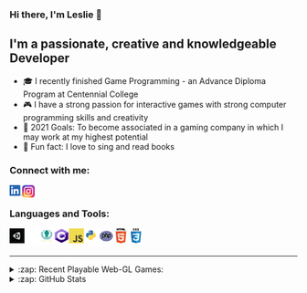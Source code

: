### Hi there, I'm Leslie 👋

## I'm a passionate, creative and knowledgeable Developer

- 🎓 I recently finished Game Programming - an Advance Diploma Program at Centennial College
- 🎮 I have a strong passion for interactive games with strong computer programming skills and creativity
- 🥅 2021 Goals: To become associated in a gaming company in which I may work at my highest potential
- 🎤 Fun fact: I love to sing and read books

### Connect with me:

[<img align="left" alt="Leslie | LinkedIn" width="22px" src="https://raw.githubusercontent.com/LesLie-14/LesLie-14/main/icons/linkedin.png?token=AKI2LU3CHDWIUUAY4MX2QHS74FEJU" />][linkedin]
[<img align="left" alt="Leslie | Instagram" width="22px" src="https://raw.githubusercontent.com/LesLie-14/LesLie-14/main/icons/instagram.png?token=AKI2LUYHMBHHNFSKSLF6D4C74FEK4" />][instagram]

<br />

### Languages and Tools:

[<img align="left" alt="Unity" width="26px" height="26px" src="https://raw.githubusercontent.com/LesLie-14/LesLie-14/main/icons/unity.png?token=AKI2LU2L6N7CMEP34Y66JIK74FEOE" />][website]
[<img align="left" alt="GitHub" width="26px" height="26px" src="https://raw.githubusercontent.com/LesLie-14/LesLie-14/main/icons/github.png?token=AKI2LU45M4GNCCYSOFNON3S74FE5M" />][website]
[<img align="left" alt="GitKraken" width="26px" height="26px" src="https://raw.githubusercontent.com/LesLie-14/LesLie-14/main/icons/gitkraken.png?token=AKI2LU6NNUXCX5C5KBQ5ZP274FE6M" />][website]
[<img align="left" alt="C#" width="26px" height="26px" src="https://raw.githubusercontent.com/LesLie-14/LesLie-14/main/icons/c%23.png?token=AKI2LU7YSL7EZH7QIXG4KOC74FEOE" />][website]
[<img align="left" alt="JavaScript" width="26px" height="26px" src="https://raw.githubusercontent.com/LesLie-14/LesLie-14/main/icons/javascript.png?token=AKI2LU2ZQTZB2QGG635V4RC74FFCQ" />][website]
[<img align="left" alt="Python" width="26px" height="26px" src="https://raw.githubusercontent.com/LesLie-14/LesLie-14/main/icons/python.png?token=AKI2LU5QHZQIIISZ7RBFU6K74FHZG" />][website]
[<img align="left" alt="PHP" width="26px" height="26px" src="https://raw.githubusercontent.com/LesLie-14/LesLie-14/main/icons/php.png?token=AKI2LU3GMU44YWEQFWDUKPS74FIRA" />][website]
[<img align="left" alt="HTML" width="26px" height="26px" src="https://raw.githubusercontent.com/LesLie-14/LesLie-14/main/icons/html5.png?token=AKI2LU3STV6LYOPPYZK64UK74FFSG" />][website]
[<img align="left" alt="CSS" width="26px" height="26px" src="https://raw.githubusercontent.com/LesLie-14/LesLie-14/main/icons/css3.png?token=AKI2LUYC4G2XSA3JYUHTOHC74FFRW" />][website]

<br />
<br />

---

<details>
  <summary>:zap: Recent Playable Web-GL Games:</summary>
  
1. 🩺 [Medi-Siege](https://leslie-14.github.io/Medi-Siege)
2. 🐰 [Hop Hop Rabbit](https://leslie-14.github.io/HopHopRabbit)
3. 🧙‍♂️ [Charm and Strange](https://github.com/LesLie-14/CharmAndStrange)

</details>

<details>
  <summary>:zap: GitHub Stats</summary>

  <img align="left" alt="Leslie's GitHub Stats" src="https://github-readme-stats.codestackr.vercel.app/api?username=Leslie-14&show_icons=true&hide_border=true" />

</details>

[instagram]: https://instagram.com/lesliedizon14
[linkedin]: https://www.linkedin.com/in/lesliedizon
[website]: https://github.com/LesLie-14